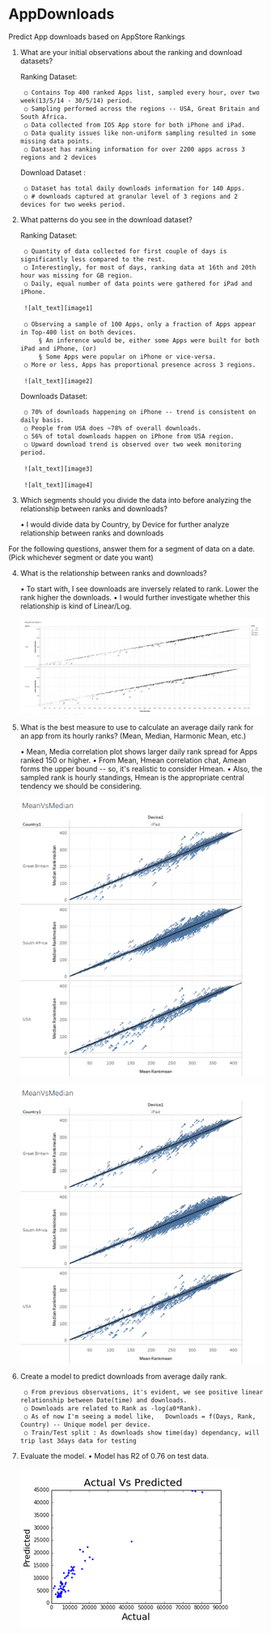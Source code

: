 # AppDownloads
Predict App downloads based on AppStore Rankings


[//]: # (Image References)
[image1]: ./output/SenseTower_1.png
[image2]: ./output/SenseTower_2.png
[image2]: ./output/SenseTower_3.png
[image3]: ./output/SenseTower_4.png
[image4]: ./output/SenseTower_5.png
[image5]: ./output/SenseTower_6.png
[image6]: ./output/SenseTower_7.png
[image7]: ./output/SenseTower_7.png
[image8]: ./output/ActualVsPredicted.png

1) What are your initial observations about the ranking and download datasets?
	
	
	Ranking Dataset:
	
		○ Contains Top 400 ranked Apps list, sampled every hour, over two week(13/5/14 - 30/5/14) period.
		○ Sampling performed across the regions -- USA, Great Britain and South Africa. 
		○ Data collected from IOS App store for both iPhone and iPad.
		○ Data quality issues like non-uniform sampling resulted in some missing data points.
		○ Dataset has ranking information for over 2200 apps across 3 regions and 2 devices
	
	
	Download Dataset :
	
		○ Dataset has total daily downloads information for 140 Apps.
		○ # downloads captured at granular level of 3 regions and 2 devices for two weeks period.




2) What patterns do you see in the download dataset?

	Ranking Dataset:

		○ Quantity of data collected for first couple of days is significantly less compared to the rest.
		○ Interestingly, for most of days, ranking data at 16th and 20th hour was missing for GB region. 
		○ Daily, equal number of data points were gathered for iPad and iPhone.

		![alt_text][image1]
		
		○ Observing a sample of 100 Apps, only a fraction of Apps appear in Top-400 list on both devices.
			§ An inference would be, either some Apps were built for both iPad and iPhone, (or)
			§ Some Apps were popular on iPhone or vice-versa.
		○ More or less, Apps has proportional presence across 3 regions.
	
		![alt_text][image2]
		
	Downloads Dataset:
		
		○ 70% of downloads happening on iPhone -- trend is consistent on daily basis.
		○ People from USA does ~78% of overall downloads.
		○ 56% of total downloads happen on iPhone from USA region.
		○ Upward download trend is observed over two week monitoring period.
		
		![alt_text][image3]

		![alt_text][image4]



3) Which segments should you divide the data into before analyzing the relationship between ranks and downloads?

	• I would divide data by Country, by Device for further analyze relationship between ranks and downloads


For the following questions, answer them for a segment of data on a date. (Pick whichever segment or date you want)


4) What is the relationship between ranks and downloads?

	• To start with, I see downloads are inversely related to rank. Lower the rank higher the downloads.
	• I would further investigate whether this relationship is kind of Linear/Log.

	![alt_text][image5]



5) What is the best measure to use to calculate an average daily rank for an app from its hourly ranks? (Mean, Median, Harmonic Mean, etc.)

	• Mean, Media correlation plot shows larger daily rank spread for Apps ranked 150 or higher.
	• From Mean, Hmean correlation chat, Amean forms the upper bound -- so, it's realistic to consider Hmean.
	• Also, the sampled rank is hourly standings, Hmean is the appropriate central tendency we should be considering.  


	![alt_text][image6]
	
	![alt_text][image7]



6) Create a model to predict downloads from average daily rank.

		○ From previous observations, it's evident, we see positive linear relationship between Date(time) and downloads.
		○ Downloads are related to Rank as -log(a0*Rank).
		○ As of now I'm seeing a model like,   Downloads = f(Days, Rank, Country) -- Unique model per device.
		○ Train/Test split : As downloads show time(day) dependancy, will trip last 3days data for testing
	

7) Evaluate the model.
	•      Model has R2 of 0.76 on test data.

	![alt_text][image8]
